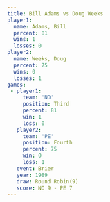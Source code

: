 ```yaml
---
title: Bill Adams vs Doug Weeks
player1:           
  name: Adams, Bill
  percent: 81      
  wins: 1          
  losses: 0        
player2:           
  name: Weeks, Doug
  percent: 75      
  wins: 0          
  losses: 1        
games:
 - player1:         
     team: 'NO'     
     position: Third
     percent: 81    
     win: 1         
     loss: 0        
   player2:          
     team: 'PE'      
     position: Fourth
     percent: 75     
     win: 0          
     loss: 1         
   event: Brier        
   year: 1989          
   draw: Round Robin(9)
   score: NO 9 - PE 7  
---
```

